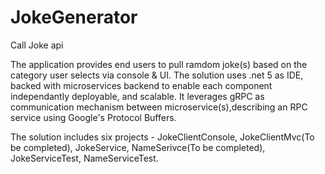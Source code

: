 # JokeGenerator
Call Joke api

The application provides end users to pull ramdom joke(s) based on the category user selects via console & UI.
The solution uses .net 5 as IDE, backed with microservices backend to enable each component independantly deployable, and scalable. 
It leverages gRPC as communication mechanism between microservice(s),describing an RPC service using Google's Protocol Buffers.

The solution includes six projects - JokeClientConsole, JokeClientMvc(To be completed), JokeService, NameSerivce(To be completed), JokeServiceTest, NameServiceTest.



